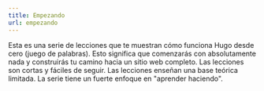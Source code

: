 ```yaml
---
title: Empezando
url: empezando
---
```


Esta es una serie de lecciones que te muestran cómo funciona Hugo desde cero (juego de palabras). Esto significa que comenzarás con absolutamente nada y construirás tu camino hacia un sitio web completo. Las lecciones son cortas y fáciles de seguir. Las lecciones enseñan una base teórica limitada. La serie tiene un fuerte enfoque en "aprender haciendo".
